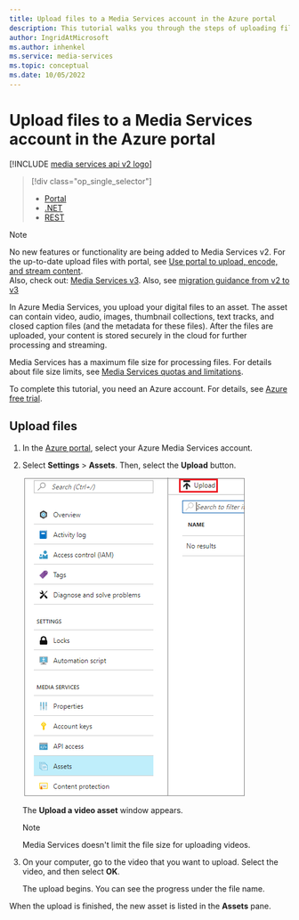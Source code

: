 ```yaml
---
title: Upload files to a Media Services account in the Azure portal
description: This tutorial walks you through the steps of uploading files to a Media Services account in the Azure portal.
author: IngridAtMicrosoft
ms.author: inhenkel
ms.service: media-services
ms.topic: conceptual
ms.date: 10/05/2022
---
```


<!-- ms.assetid: 3ad3dcea-95be-4711-9aae-a455a32434f6 -->

# Upload files to a Media Services account in the Azure portal

[!INCLUDE [media services api v2 logo](./includes/v2-hr.md)]

> [!div class="op_single_selector"]
> * [Portal](media-services-portal-upload-files.md)
> * [.NET](media-services-dotnet-upload-files.md)
> * [REST](media-services-rest-upload-files.md)
>

> [!NOTE]
> No new features or functionality are being added to Media Services v2. For the up-to-date upload files with portal, see [Use portal to upload, encode, and stream content](../latest/asset-create-asset-how-to.md).<br/>Also, check out: [Media Services v3](../latest/index.yml). Also, see [migration guidance from v2 to v3](../latest/migrate-v-2-v-3-migration-introduction.md)

In Azure Media Services, you upload your digital files to an asset. The asset can contain video, audio, images, thumbnail collections, text tracks, and closed caption files (and the metadata for these files). After the files are uploaded, your content is stored securely in the cloud for further processing and streaming.

Media Services has a maximum file size for processing files. For details about file size limits, see [Media Services quotas and limitations](media-services-quotas-and-limitations.md).

To complete this tutorial, you need an Azure account. For details, see [Azure free trial](https://azure.microsoft.com/pricing/free-trial/).

## Upload files

1. In the [Azure portal](https://portal.azure.com/), select your Azure Media Services account.
2. Select **Settings** > **Assets**. Then, select the **Upload** button.

    ![Upload files](./media/media-services-portal-vod-get-started/media-services-upload.png)

    The **Upload a video asset** window appears.

   > [!NOTE]
   > Media Services doesn't limit the file size for uploading videos.

3. On your computer, go to the video that you want to upload. Select the video, and then select **OK**.

    The upload begins. You can see the progress under the file name.

When the upload is finished, the new asset is listed in the **Assets** pane.
